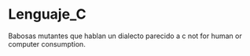 # Lenguaje_C
Babosas mutantes que hablan un dialecto parecido a c
not for human or computer consumption.

